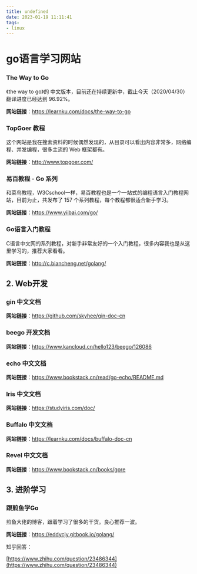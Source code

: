 ```yaml
---
title: undefined
date: 2023-01-19 11:11:41
tags:
- linux
---
```


# go语言学习网站

### **The Way to Go**

《the way to go》的 中文版本，目前还在持续更新中，截止今天（2020/04/30）翻译进度已经达到 96.92%。

**网站链接**：[https://](https://link.zhihu.com/?target=https%3A//learnku.com/docs/the-way-to-go)[learnku.com/docs/the-wa](https://link.zhihu.com/?target=https%3A//learnku.com/docs/the-way-to-go)[y-to-go](https://link.zhihu.com/?target=https%3A//learnku.com/docs/the-way-to-go)

### **TopGoer 教程**

这个网站是我在搜索资料的时候偶然发现的，从目录可以看出内容非常多，网络编程、并发编程，很多主流的 Web 框架都有。

**网站链接**：[http://www.](https://link.zhihu.com/?target=http%3A//www.topgoer.com/)[topgoer.com/](https://link.zhihu.com/?target=http%3A//www.topgoer.com/)

### **易百教程 - Go 系列**

和菜鸟教程，W3Cschool一样，易百教程也是一个一站式的编程语言入门教程网站，目前为止，共发布了 157 个系列教程，每个教程都很适合新手学习。

**网站链接**：[https://www.](https://link.zhihu.com/?target=https%3A//www.yiibai.com/go/)[yiibai.com/go/](https://link.zhihu.com/?target=https%3A//www.yiibai.com/go/)

### **Go语言入门教程**

C语言中文网的系列教程，对新手非常友好的一个入门教程，很多内容我也是从这里学习的，推荐大家看看。

**网站链接**：[http://](https://link.zhihu.com/?target=http%3A//c.biancheng.net/golang/)[c.biancheng.net/golang/](https://link.zhihu.com/?target=http%3A//c.biancheng.net/golang/)

## 

## 2. Web开发

### gin 中文文档

**网站链接**：[https://](https://link.zhihu.com/?target=https%3A//github.com/skyhee/gin-doc-cn)[github.com/skyhee/gin-d](https://link.zhihu.com/?target=https%3A//github.com/skyhee/gin-doc-cn)[oc-cn](https://link.zhihu.com/?target=https%3A//github.com/skyhee/gin-doc-cn)

### beego 开发文档

**网站链接**：[https://www.](https://link.zhihu.com/?target=https%3A//www.kancloud.cn/hello123/beego/126086)[kancloud.cn/hello123/be](https://link.zhihu.com/?target=https%3A//www.kancloud.cn/hello123/beego/126086)[ego/126086](https://link.zhihu.com/?target=https%3A//www.kancloud.cn/hello123/beego/126086)

### echo 中文文档

**网站链接**：[https://www.](https://link.zhihu.com/?target=https%3A//www.bookstack.cn/read/go-echo/README.md)[bookstack.cn/read/go-ec](https://link.zhihu.com/?target=https%3A//www.bookstack.cn/read/go-echo/README.md)[ho/README.md](https://link.zhihu.com/?target=https%3A//www.bookstack.cn/read/go-echo/README.md)

### Iris 中文文档

**网站链接**：[https://](https://link.zhihu.com/?target=https%3A//studyiris.com/doc/)[studyiris.com/doc/](https://link.zhihu.com/?target=https%3A//studyiris.com/doc/)

### Buffalo 中文文档

**网站链接**：[https://](https://link.zhihu.com/?target=https%3A//learnku.com/docs/buffalo-doc-cn)[learnku.com/docs/buffal](https://link.zhihu.com/?target=https%3A//learnku.com/docs/buffalo-doc-cn)[o-doc-cn](https://link.zhihu.com/?target=https%3A//learnku.com/docs/buffalo-doc-cn)

### Revel 中文文档

**网站链接**：[https://www.](https://link.zhihu.com/?target=https%3A//www.bookstack.cn/books/gorevel-manual-zh)[bookstack.cn/books/gore](https://link.zhihu.com/?target=https%3A//www.bookstack.cn/books/gorevel-manual-zh)

## **3. 进阶学习**

### **跟煎鱼学Go**

煎鱼大佬的博客，跟着学习了很多的干货。良心推荐一波。

**网站链接**：[https://](https://link.zhihu.com/?target=https%3A//eddycjy.gitbook.io/golang/)[eddycjy.gitbook.io/gola](https://link.zhihu.com/?target=https%3A//eddycjy.gitbook.io/golang/)[ng/](https://link.zhihu.com/?target=https%3A//eddycjy.gitbook.io/golang/)

知乎回答：

[https://www.zhihu.com/question/23486344](https://www.zhihu.com/question/23486344)
